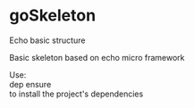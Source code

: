 # goSkeleton
Echo basic structure   
   
   
Basic skeleton based on echo micro framework
   
Use:   
   dep ensure  
   to install the project's dependencies

   
